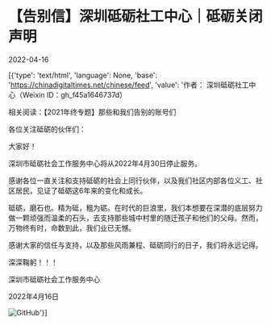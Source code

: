 # 【告别信】深圳砥砺社工中心｜砥砺关闭声明

2022-04-16

[{'type': 'text/html', 'language': None, 'base': 'https://chinadigitaltimes.net/chinese/feed', 'value': '作者： 深圳砥砺社工中心（Weixin ID：gh_f45a1646737d）

 



相关阅读：【2021年终专题】那些和我们告别的账号们



各位关注砥砺的伙伴们：

大家好！

深圳市砥砺社会工作服务中心将从2022年4月30日停止服务。

感谢各位一直关注和支持砥砺的社会上同行伙伴，以及我们社区内部各位义工、社区居民，见证了砥砺这6年来的变化和成长。

砥砺，磨石也。精为砥，粗为砺。在时代的巨浪里，我们本想要在深潜的底层努力做一颗顽强而温柔的石头，去支持那些城中村里的随迁孩子和他们的父母。然而，万物终有时，命数到此，我们业已无憾。

感谢大家的信任与支持，以及那些风雨兼程、砥砺同行的日子，我们将永远记得。

深深鞠躬！！！

深圳市砥砺社会工作服务中心

2022年4月16日

![GitHub](https://chinadigitaltimes.net/chinese/files/2022/04/post-679667-625ae4a9bdb3e.png)'}]